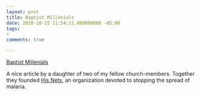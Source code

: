 ```yaml
---
layout: post
title: Baptist Millenials
date: 2010-10-25 11:54:11.000000000 -05:00
tags:
- 
comments: true

---
```

<p><a href="http://www.ethicsdaily.com/news.php?viewStory=16900">Baptist Millenials</a>
<div class="link_description">
<p>A nice article by a daughter of two of my fellow church-members. Together they founded <a href="http://www.hisnets.org/hisnets/">His Nets</a>, an organization devoted to stopping the spread of malaria.</p>
</div>
